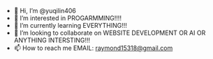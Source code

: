 - 👋 Hi, I’m @yuqilin406
- 👀 I’m interested in PROGARMMING!!!!
- 🌱 I’m currently learning EVERYTHING!!!
- 💞️ I’m looking to collaborate on WEBSITE DEVELOPMENT OR AI  OR ANYTHING INTERSTING!!!
- 📫 How to reach me EMAIL: raymond15318@gmail.com


<!---
yuqilin406/yuqilin406 is a ✨ special ✨ repository because its `README.md` (this file) appears on your GitHub profile.
You can click the Preview link to take a look at your changes.
--->
